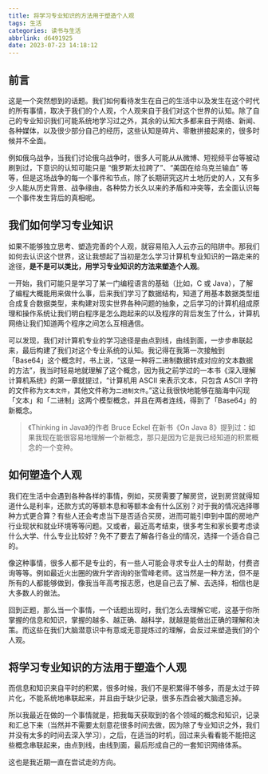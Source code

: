 ```yaml
---
title: 将学习专业知识的方法用于塑造个人观
tags: 生活
categories: 读书与生活
abbrlink: d6491925
date: 2023-07-23 14:18:12
---
```


## 前言

这是一个突然想到的话题。我们如何看待发生在自己的生活中以及发生在这个时代的所有事情，取决于我们的个人观，个人观来自于我们对这个世界的认知。除了自己的专业知识我们可能系统地学习过之外，其余的认知大多都来自于网络、新闻、各种媒体，以及很少部分自己的经历，这些认知是碎片、零散拼接起来的，很多时候并不全面。

<!-- more -->

例如俄乌战争，当我们讨论俄乌战争时，很多人可能从从微博、短视频平台等被动刷到过，下意识的认知可能只是 “俄罗斯太拉跨了”、“美国在给乌克兰输血” 等等，但是这场战争的每一个事件和节点，除了长期研究这片土地历史的人，又有多少人能从历史背景、战争缘由，各种势力长久以来的矛盾和冲突等，去全面认识每一个事件发生背后的真相呢。

## 我们如何学习专业知识

如果不能够独立思考、塑造完善的个人观，就容易陷入人云亦云的陷阱中。那我们如何去认识这个世界，这让我想起了当初是怎么学习计算机专业知识的一路走来的途径，**是不是可以类比，用学习专业知识的方法来塑造个人观**。

一开始，我们可能只是学习了某一门编程语言的基础（比如，C 或 Java），了解了编程大概能用来做什么事，后来我们学习了数据结构，知道了用基本数据类型组合成复合数据类型，来构建对现实世界各种问题的抽象，之后学习的计算机组成原理和操作系统让我们明白程序是怎么跑起来的以及程序的背后发生了什么，计算机网络让我们知道两个程序之间怎么互相通信。

可以发现，我们对计算机专业的学习途径是由点到线，由线到面，一步步串联起来，最后构建了我们对这个专业系统的认知。我记得在我第一次接触到「Base64」这个概念时，书上说，“这是一种将二进制数据转成对应的文本数据的方法”，我当时轻易地就理解了这个概念，因为我之前学过的一本书《深入理解计算机系统》的第一章就提过，“计算机用 ASCII 来表示文本，只包含 ASCII 字符的文件称为`文本文件`，其他文件称为`二进制文件`。”这让我很快地能够在脑海中闪现「文本」和「二进制」这两个模型概念，并且在两者连线，得到了「Base64」的新概念。

> 《Thinking in Java》的作者 Bruce Eckel 在新书《On Java 8》提到过：如果我现在能很容易地理解一个新概念，那只是因为它是我已经知道的积累概念的一个变种。

## 如何塑造个人观

我们在生活中会遇到各种各样的事情，例如，买房需要了解房贷，说到房贷就得知道什么是利率，还款方式的等额本息和等额本金有什么区别？对于我的情况选择哪种方式更合算？有些人还会考虑当下是否适合买房，进而可能引申到中国的房地产行业现状和就业环境等等问题。又或者，最近高考结束，很多考生和家长要考虑读什么大学、什么专业比较好？免不了要去了解各行各业的情况，选择一个适合自己的。

像这种事情，很多人都不是专业的，有一些人可能会寻求专业人士的帮助，付费咨询等等。例如最近火出圈的做升学咨询的张雪峰老师。这当然是一种方法，但不是所有的人都能够做到，像我当年高考报志愿，也是自己去了解、去选择，相信也是大多数人的做法。

回到正题，那么当一个事情，一个话题出现时，我们怎么去理解它呢，这基于你所掌握的信息和知识，掌握的越多、越正确、越科学，就越是能做出正确的理解和决策。而这些在我们大脑潜意识中有意或无意提炼过的理解，会反过来塑造我们的个人观。

## 将学习专业知识的方法用于塑造个人观

而信息和知识来自平时的积累，很多时候，我们不是积累得不够多，而是太过于碎片化，不能系统地串联起来，并且由于缺少记录，很多东西会被大脑遗忘掉。

所以我最近在做的一个事情就是，把我每天获取到的各个领域的概念和知识，记录和汇总下来（当然并不需要太刻意花很多时间去做，因为除了专业知识之外，我们并没有太多的时间去深入学习），之后，在适当的时机，回过来头看看能不能把这些概念串联起来，由点到线，由线到面，最后形成自己的一套知识网络体系。

这也是我近期一直在尝试走的方向。